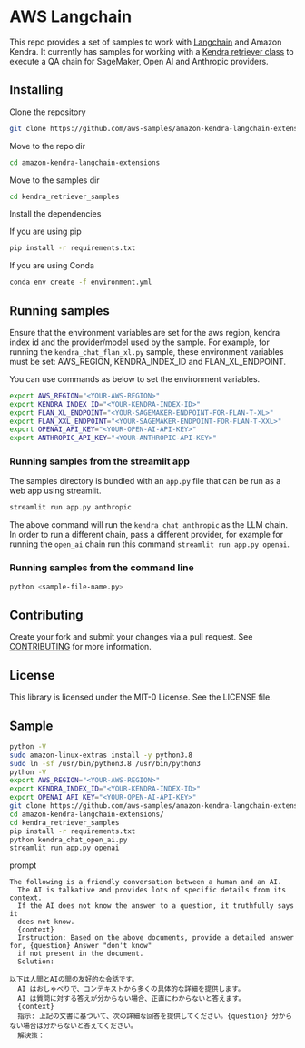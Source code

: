 # AWS Langchain
This repo provides a set of samples to work with [Langchain](https://github.com/hwchase17/langchain/tree/master) and Amazon Kendra. It currently has samples for working with a [Kendra retriever class](https://python.langchain.com/docs/modules/data_connection/retrievers/integrations/amazon_kendra_retriever) to execute a QA chain for SageMaker, Open AI and Anthropic providers. 

## Installing

Clone the repository
```bash
git clone https://github.com/aws-samples/amazon-kendra-langchain-extensions.git
```

Move to the repo dir
```bash
cd amazon-kendra-langchain-extensions
```

Move to the samples dir
```bash
cd kendra_retriever_samples
```

Install the dependencies

If you are using pip
```bash
pip install -r requirements.txt
```

If you are using Conda
```bash
conda env create -f environment.yml 
```

## Running samples
Ensure that the environment variables are set for the aws region, kendra index id and the provider/model used by the sample.
For example, for running the `kendra_chat_flan_xl.py` sample, these environment variables must be set: AWS_REGION, KENDRA_INDEX_ID
and FLAN_XL_ENDPOINT.

You can use commands as below to set the environment variables.
```bash
export AWS_REGION="<YOUR-AWS-REGION>"
export KENDRA_INDEX_ID="<YOUR-KENDRA-INDEX-ID>"
export FLAN_XL_ENDPOINT="<YOUR-SAGEMAKER-ENDPOINT-FOR-FLAN-T-XL>"
export FLAN_XXL_ENDPOINT="<YOUR-SAGEMAKER-ENDPOINT-FOR-FLAN-T-XXL>"
export OPENAI_API_KEY="<YOUR-OPEN-AI-API-KEY>"
export ANTHROPIC_API_KEY="<YOUR-ANTHROPIC-API-KEY>"
```

### Running samples from the streamlit app
The samples directory is bundled with an `app.py` file that can be run as a web app using streamlit. 

```bash
streamlit run app.py anthropic
```

The above command will run the `kendra_chat_anthropic` as the LLM chain. In order to run a different chain, pass a different provider, for example for running the `open_ai` chain run this command `streamlit run app.py openai`.

### Running samples from the command line
```bash
python <sample-file-name.py>
```

## Contributing
Create your fork and submit your changes via a pull request.
See [CONTRIBUTING](CONTRIBUTING.md#security-issue-notifications) for more information.

## License
This library is licensed under the MIT-0 License. See the LICENSE file.

## Sample
```bash
python -V
sudo amazon-linux-extras install -y python3.8
sudo ln -sf /usr/bin/python3.8 /usr/bin/python3
python -V
export AWS_REGION="<YOUR-AWS-REGION>"
export KENDRA_INDEX_ID="<YOUR-KENDRA-INDEX-ID>"
export OPENAI_API_KEY="<YOUR-OPEN-AI-API-KEY>"
git clone https://github.com/aws-samples/amazon-kendra-langchain-extensions.git
cd amazon-kendra-langchain-extensions/
cd kendra_retriever_samples
pip install -r requirements.txt
python kendra_chat_open_ai.py
streamlit run app.py openai
```

prompt
```
The following is a friendly conversation between a human and an AI. 
  The AI is talkative and provides lots of specific details from its context.
  If the AI does not know the answer to a question, it truthfully says it 
  does not know.
  {context}
  Instruction: Based on the above documents, provide a detailed answer for, {question} Answer "don't know" 
  if not present in the document. 
  Solution:
```

```
以下は人間とAIの間の友好的な会話です。
  AI はおしゃべりで、コンテキストから多くの具体的な詳細を提供します。
  AI は質問に対する答えが分からない場合、正直にわからないと答えます。
  {context}
  指示: 上記の文書に基づいて、次の詳細な回答を提供してください。{question} 分からない場合は分からないと答えてください。
  解決策：
```
